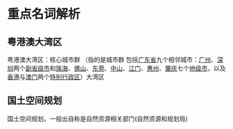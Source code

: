 # 重点名词解析

## 粤港澳大湾区

粤港澳大湾区：核心城市群 （指的是城市群 包括[广东省](https://zh.wikipedia.org/wiki/廣東省)九个相邻城市：[广州](https://zh.wikipedia.org/wiki/广州市)、[深圳](https://zh.wikipedia.org/wiki/深圳市)两个[副省级市](https://zh.wikipedia.org/wiki/副省级市)和[珠海](https://zh.wikipedia.org/wiki/珠海市)、[佛山](https://zh.wikipedia.org/wiki/佛山市)、[东莞](https://zh.wikipedia.org/wiki/东莞市)、[中山](https://zh.wikipedia.org/wiki/中山市)、[江门](https://zh.wikipedia.org/wiki/江门市)、[惠州](https://zh.wikipedia.org/wiki/惠州市)、[肇庆](https://zh.wikipedia.org/wiki/肇庆市)七个[地级市](https://zh.wikipedia.org/wiki/地级市)，以及[香港](https://zh.wikipedia.org/wiki/香港)与[澳门](https://zh.wikipedia.org/wiki/澳門)两个[特别行政区](https://zh.wikipedia.org/wiki/特別行政區)）大湾区

## 国土空间规划

国土空间规划，一般出自称是自然资源相关部门(自然资源和规划局)
